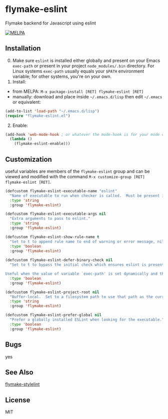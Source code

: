 # flymake-eslint
Flymake backend for Javascript using eslint

[![MELPA](https://melpa.org/packages/flymake-eslint-badge.svg)](https://melpa.org/#/flymake-eslint)

## Installation

0. Make sure `eslint` is installed either globally and present on your Emacs `exec-path` or present in your project `node_modules/.bin` directory.  For Linux systems `exec-path` usually equals your `$PATH` environment variable; for other systems, you're on your own.
1. Install:
  - from MELPA: `M-x package-install [RET] flymake-eslint [RET]`
  - manually: download and place inside `~/.emacs.d/lisp` then edit `~/.emacs` or equivalent:
  ```lisp
  (add-to-list 'load-path "~/.emacs.d/lisp")
  (require "flymake-eslint.el")
  ```
2. Enable:
```lisp
(add-hook 'web-mode-hook ; or whatever the mode-hook is for your mode of choice
  (lambda ()
    (flymake-eslint-enable)))
```
## Customization

useful variables are members of the `flymake-eslint` group and can be viewed and modified with the command `M-x customize-group [RET] flymake-eslint [RET]`.

```lisp
(defcustom flymake-eslint-executable-name "eslint"
  "Name of executable to run when checker is called.  Must be present in variable `exec-path'."
  :type 'string
  :group 'flymake-eslint)

(defcustom flymake-eslint-executable-args nil
  "Extra arguments to pass to eslint."
  :type 'string
  :group 'flymake-eslint)

(defcustom flymake-eslint-show-rule-name t
  "Set to t to append rule name to end of warning or error message, nil otherwise."
  :type 'boolean
  :group 'flymake-eslint)
  
(defcustom flymake-eslint-defer-binary-check nil
  "Set to t to bypass the initial check which ensures eslint is present.

Useful when the value of variable `exec-path' is set dynamically and the location of eslint might not be known ahead of time."
  :type 'boolean
  :group 'flymake-eslint)

(defcustom flymake-eslint-project-root nil
  "Buffer-local.  Set to a filesystem path to use that path as the current working directory of the linting process."
  :type 'string
  :group 'flymake-eslint)

(defcustom flymake-eslint-prefer-global nil
  "Prefer a globally installed ESLint when looking for the executable."
  :type 'boolean
  :group 'flymake-eslint)
```

## Bugs

yes

## See Also

[flymake-stylelint](https://github.com/orzechowskid/flymake-stylelint)

## License

MIT
